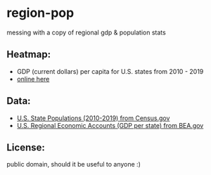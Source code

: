 # region-pop
messing with a copy of regional gdp & population stats 

## Heatmap:
- GDP (current dollars) per capita for U.S. states from 2010 - 2019
- [online here](https://kate-webbink.shinyapps.io/gdp-pop/)

## Data:
- [U.S. State Populations (2010-2019) from Census.gov](https://www.census.gov/data/tables/time-series/demo/popest/2010s-state-total.html)
- [U.S. Regional Economic Accounts (GDP per state) from BEA.gov](https://apps.bea.gov/regional/downloadzip.cfm)

## License:
public domain, should it be useful to anyone  :)
